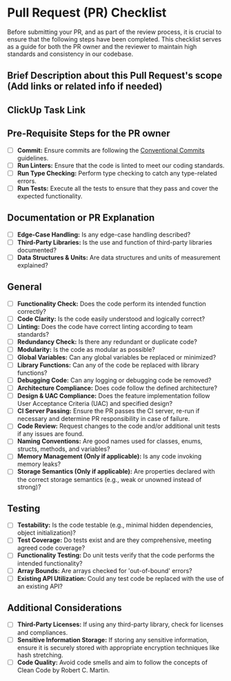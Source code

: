 # Pull Request (PR) Checklist
Before submitting your PR, and as part of the review process, it is crucial to ensure that the following steps have been completed. This checklist serves as a guide for both the PR owner and the reviewer to maintain high standards and consistency in our codebase.

## Brief Description about this Pull Request's scope (Add links or related info if needed)

## ClickUp Task Link

## Pre-Requisite Steps for the PR owner
- [ ] **Commit:** Ensure commits are following the [Conventional Commits](https://www.conventionalcommits.org/en/v1.0.0/) guidelines.
- [ ] **Run Linters:** Ensure that the code is linted to meet our coding standards.
- [ ] **Run Type Checking:** Perform type checking to catch any type-related errors.
- [ ] **Run Tests:** Execute all the tests to ensure that they pass and cover the expected functionality.

## Documentation or PR Explanation
- [ ] **Edge-Case Handling:** Is any edge-case handling described?
- [ ] **Third-Party Libraries:** Is the use and function of third-party libraries documented?
- [ ] **Data Structures & Units:** Are data structures and units of measurement explained?

## General
- [ ] **Functionality Check:** Does the code perform its intended function correctly?
- [ ] **Code Clarity:** Is the code easily understood and logically correct?
- [ ] **Linting:** Does the code have correct linting according to team standards?
- [ ] **Redundancy Check:** Is there any redundant or duplicate code?
- [ ] **Modularity:** Is the code as modular as possible?
- [ ] **Global Variables:** Can any global variables be replaced or minimized?
- [ ] **Library Functions:** Can any of the code be replaced with library functions?
- [ ] **Debugging Code:** Can any logging or debugging code be removed?
- [ ] **Architecture Compliance:** Does code follow the defined architecture?
- [ ] **Design & UAC Compliance:** Does the feature implementation follow User Acceptance Criteria (UAC) and specified design?
- [ ] **CI Server Passing:** Ensure the PR passes the CI server, re-run if necessary and determine PR responsibility in case of failure.
- [ ] **Code Review:** Request changes to the code and/or additional unit tests if any issues are found.
- [ ] **Naming Conventions:** Are good names used for classes, enums, structs, methods, and variables?
- [ ] **Memory Management (Only if applicable):** Is any code invoking memory leaks?
- [ ] **Storage Semantics (Only if applicable):** Are properties declared with the correct storage semantics (e.g., weak or unowned instead of strong)?

## Testing
- [ ] **Testability:** Is the code testable (e.g., minimal hidden dependencies, object initialization)?
- [ ] **Test Coverage:** Do tests exist and are they comprehensive, meeting agreed code coverage?
- [ ] **Functionality Testing:** Do unit tests verify that the code performs the intended functionality?
- [ ] **Array Bounds:** Are arrays checked for 'out-of-bound' errors?
- [ ] **Existing API Utilization:** Could any test code be replaced with the use of an existing API?

## Additional Considerations
- [ ] **Third-Party Licenses:** If using any third-party library, check for licenses and compliances.
- [ ] **Sensitive Information Storage:** If storing any sensitive information, ensure it is securely stored with appropriate encryption techniques like hash stretching.
- [ ] **Code Quality:** Avoid code smells and aim to follow the concepts of Clean Code by Robert C. Martin.
